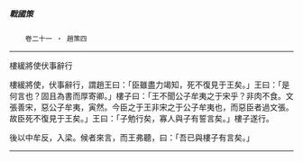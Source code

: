 

##### 戰國策
　　`卷二十一 ‧ 趙策四`

* * *

樓緩將使伏事辭行

樓緩將使，伏事辭行，謂趙王曰：「臣雖盡力竭知，死不復見于王矣。」王曰：「是何言也？固且為書而厚寄卿。」樓子曰：「王不聞公子牟夷之于宋乎？非肉不食。文張善宋，惡公子牟夷，寅然。今臣之于王非宋之于公子牟夷也，而惡臣者過文張。故臣死不復見于王矣。」王曰：「子勉行矣，寡人與子有誓言矣。」樓子遂行。

後以中牟反，入梁。候者來言，而王弗聽，曰：「吾已與樓子有言矣。」

* * *

